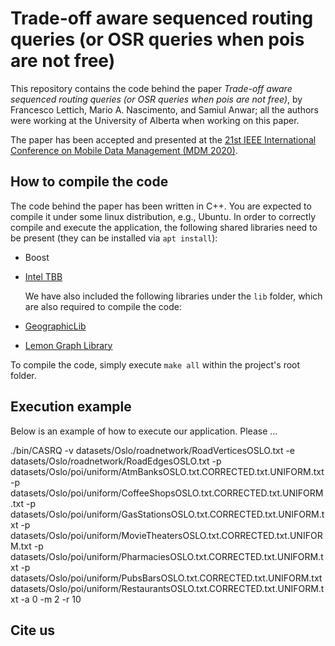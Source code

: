 # Trade-off aware sequenced routing queries (or OSR queries when pois are not free)

This repository contains the code behind the paper *Trade-off aware sequenced routing queries (or OSR queries when pois are not free)*, by Francesco Lettich, Mario A. Nascimento, and Samiul Anwar; all the authors were working at the University of Alberta when working on this paper.

The paper has been accepted and presented at the [21st IEEE International Conference on Mobile Data Management (MDM 2020)](https://mdmconferences.org/mdm2020/).


## How to compile the code

The code behind the paper has been written in C++. You are expected to compile it under some linux distribution, e.g., Ubuntu. 
In order to correctly compile and execute the application, the following shared libraries need to be present (they can be installed via ```apt install```):

- Boost
- [Intel TBB](https://www.intel.com/content/www/us/en/developer/tools/oneapi/onetbb.html)

  We have also included the following libraries under the ```lib``` folder, which are also required to compile the code:
  
- [GeographicLib](https://geographiclib.sourceforge.io/)
- [Lemon Graph Library](https://en.wikipedia.org/wiki/LEMON_(C%2B%2B_library))

To compile the code, simply execute ```make all``` within the project's root folder.


## Execution example

Below is an example of how to execute our application. Please ... 

./bin/CASRQ -v datasets/Oslo/roadnetwork/RoadVerticesOSLO.txt -e datasets/Oslo/roadnetwork/RoadEdgesOSLO.txt -p datasets/Oslo/poi/uniform/AtmBanksOSLO.txt.CORRECTED.txt.UNIFORM.txt -p datasets/Oslo/poi/uniform/CoffeeShopsOSLO.txt.CORRECTED.txt.UNIFORM.txt -p datasets/Oslo/poi/uniform/GasStationsOSLO.txt.CORRECTED.txt.UNIFORM.txt -p datasets/Oslo/poi/uniform/MovieTheatersOSLO.txt.CORRECTED.txt.UNIFORM.txt -p datasets/Oslo/poi/uniform/PharmaciesOSLO.txt.CORRECTED.txt.UNIFORM.txt -p datasets/Oslo/poi/uniform/PubsBarsOSLO.txt.CORRECTED.txt.UNIFORM.txt datasets/Oslo/poi/uniform/RestaurantsOSLO.txt.CORRECTED.txt.UNIFORM.txt -a 0 -m 2 -r 10


## Cite us


